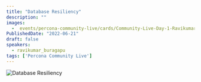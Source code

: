 ```yaml
---
title: "Database Resiliency"
description: ""
images:
  -  events/percona-community-live/cards/Community-Live-Day-1-Ravikumar-Buragapu.jpg
PublishedDate: "2022-06-21"
draft: false
speakers:
  - ravikumar_buragapu
tags: ['Percona Community Live']
---
```


![Database Resiliency](events/percona-community-live/cards/Community-Live-Day-1-Ravikumar-Buragapu.jpg)